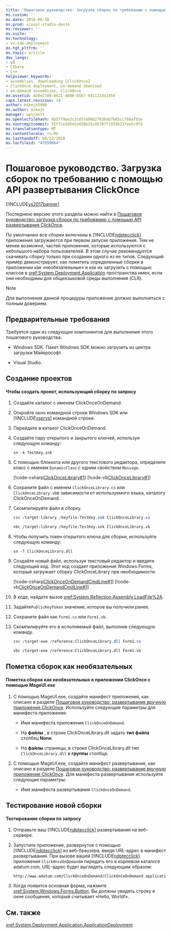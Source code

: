 ```yaml
---
title: 'Пошаговое руководство: Загрузка сборок по требованию с помощью API развертывания ClickOnce | Документация Майкрософт'
ms.custom: ''
ms.date: 2018-06-30
ms.prod: visual-studio-dev14
ms.reviewer: ''
ms.suite: ''
ms.technology:
- vs-ide-deployment
ms.tgt_pltfrm: ''
ms.topic: article
dev_langs:
- VB
- CSharp
- C++
helpviewer_keywords:
- assemblies, downloading [ClickOnce]
- ClickOnce deployment, on-demand download
- on-demand assemblies, ClickOnce
ms.assetid: d20e2789-8621-4806-b5b7-841122da1456
caps.latest.revision: 18
author: mikejo5000
ms.author: mikejo
manager: wpickett
ms.openlocfilehash: 8b5779ee2c1cd57d08627038ab7b65cc760afb5e
ms.sourcegitcommit: 55f7ce2d5d2e458e35c45787f1935b237ee5c9f8
ms.translationtype: MT
ms.contentlocale: ru-RU
ms.lasthandoff: 08/22/2018
ms.locfileid: "47559664"
---
```

# <a name="walkthrough-downloading-assemblies-on-demand-with-the-clickonce-deployment-api"></a>Пошаговое руководство. Загрузка сборок по требованию с помощью API развертывания ClickOnce
[!INCLUDE[vs2017banner](../includes/vs2017banner.md)]

Последнюю версию этого раздела можно найти в [Пошаговое руководство: загрузка сборок по требованию с помощью API развертывания ClickOnce](https://docs.microsoft.com/visualstudio/deployment/walkthrough-downloading-assemblies-on-demand-with-the-clickonce-deployment-api).  
  
По умолчанию все сборки включены в [!INCLUDE[ndptecclick](../includes/ndptecclick-md.md)] приложения загружаются при первом запуске приложения. Тем не менее возможно, частей приложения, которые используются с небольшого набора пользователей. В этом случае рекомендуется скачивать сборку только при создании одного из ее типов. Следующий пример демонстрирует, как пометить определенные сборки в приложении как «необязательные» и как их загрузить с помощью классов в <xref:System.Deployment.Application> пространства имен, если они необходимы для общеязыковой среды выполнения (CLR).  
  
> [!NOTE]
>  Для выполнения данной процедуры приложение должно выполняться с полным доверием.  
  
## <a name="prerequisites"></a>Предварительные требования  
 Требуется один из следующих компонентов для выполнения этого пошагового руководства:  
  
-   Windows SDK. Пакет Windows SDK можно загрузить из центра загрузки Майкрософт.  
  
-   Visual Studio.  
  
## <a name="creating-the-projects"></a>Создание проектов  
  
#### <a name="to-create-a-project-that-uses-an-on-demand-assembly"></a>Чтобы создать проект, использующий сборку по запросу  
  
1.  Создайте каталог с именем ClickOnceOnDemand.  
  
2.  Откройте окно командной строки Windows SDK или [!INCLUDE[vsprvs](../includes/vsprvs-md.md)] командной строки.  
  
3.  Перейдите в каталог ClickOnceOnDemand.  
  
4.  Создайте пару открытого и закрытого ключей, используя следующую команду:  
  
    ```  
    sn -k TestKey.snk  
    ```  
  
5.  С помощью блокнота или другого текстового редактора, определите класс с именем `DynamicClass` с одним свойством `Message`.  
  
     [!code-csharp[ClickOnceLibrary#1](../snippets/csharp/VS_Snippets_Winforms/ClickOnceLibrary/CS/Class1.cs#1)]
     [!code-vb[ClickOnceLibrary#1](../snippets/visualbasic/VS_Snippets_Winforms/ClickOnceLibrary/VB/Class1.vb#1)]  
  
6.  Сохраните файл с именем `ClickOnceLibrary.cs` или `ClickOnceLibrary.vb`в зависимости от используемого языка, каталогу ClickOnceOnDemand.  
  
7.  Скомпилируйте файл в сборку.  
  
    ```csharp  
    csc /target:library /keyfile:TestKey.snk ClickOnceLibrary.cs  
    ```  
  
    ```vb  
    vbc /target:library /keyfile:TestKey.snk ClickOnceLibrary.vb  
    ```  
  
8.  Чтобы получить токен открытого ключа для сборки, используйте следующую команду:  
  
    ```  
    sn -T ClickOnceLibrary.dll  
    ```  
  
9. Создайте новый файл, используя текстовый редактор и введите следующий код. Этот код создает приложение Windows Forms, который загружает сборку ClickOnceLibrary при необходимости.  
  
     [!code-csharp[ClickOnceOnDemandCmdLine#1](../snippets/csharp/VS_Snippets_Winforms/ClickOnceOnDemandCmdLine/CS/Form1.cs#1)]
     [!code-vb[ClickOnceOnDemandCmdLine#1](../snippets/visualbasic/VS_Snippets_Winforms/ClickOnceOnDemandCmdLine/VB/Form1.vb#1)]  
  
10. В коде, найдите вызов <xref:System.Reflection.Assembly.LoadFile%2A>.  
  
11. Задайте`PublicKeyToken` значение, которое вы получили ранее.  
  
12. Сохраните файл как `Form1.cs` или `Form1.vb`.  
  
13. Скомпилируйте его в исполняемый файл, выполнив следующую команду.  
  
    ```csharp  
    csc /target:exe /reference:ClickOnceLibrary.dll Form1.cs  
    ```  
  
    ```vb  
    vbc /target:exe /reference:ClickOnceLibrary.dll Form1.vb  
    ```  
  
## <a name="marking-assemblies-as-optional"></a>Пометка сборок как необязательных  
  
#### <a name="to-mark-assemblies-as-optional-in-your-clickonce-application-by-using-mageuiexe"></a>Пометка сборок как необязательных в приложении ClickOnce с помощью MageUI.exe  
  
1.  С помощью MageUI.exe, создайте манифест приложения, как описано в разделе [Пошаговое руководство: развертывание вручную приложения ClickOnce](../deployment/walkthrough-manually-deploying-a-clickonce-application.md). Используйте следующие параметры для манифеста приложения:  
  
    -   Имя манифеста приложения `ClickOnceOnDemand`.  
  
    -   На **файлы** , в строке ClickOnceLibrary.dll задать **тип файла** столбец **None**.  
  
    -   На **файлы** страницы, в строке ClickOnceLibrary.dll тип `ClickOnceLibrary.dll` в **группы** столбца.  
  
2.  С помощью MageUI.exe, создайте манифест развертывания, как описано в разделе [Пошаговое руководство: развертывание вручную приложения ClickOnce](../deployment/walkthrough-manually-deploying-a-clickonce-application.md). Для манифеста развертывания используйте следующие параметры:  
  
    -   Имя манифеста развертывания `ClickOnceOnDemand`.  
  
## <a name="testing-the-new-assembly"></a>Тестирование новой сборки  
  
#### <a name="to-test-your-on-demand-assembly"></a>Тестирование сборки по запросу  
  
1.  Отправьте ваш [!INCLUDE[ndptecclick](../includes/ndptecclick-md.md)] развертывания на веб-сервере.  
  
2.  Запустите приложение, развернутое с помощью [!INCLUDE[ndptecclick](../includes/ndptecclick-md.md)] из веб-браузера, введя URL-адрес в манифест развертывания. При вызове вашей [!INCLUDE[ndptecclick](../includes/ndptecclick-md.md)] приложения `ClickOnceOnDemand`и передать его в корневом каталоге adatum.com, URL-адрес будет выглядеть следующим образом:  
  
    ```  
    http://www.adatum.com/ClickOnceOnDemand/ClickOnceOnDemand.application  
    ```  
  
3.  Когда появится основная форма, нажмите <xref:System.Windows.Forms.Button>. Вы должны увидеть строку в окне сообщения, который считывает «Hello, World!».  
  
## <a name="see-also"></a>См. также  
 <xref:System.Deployment.Application.ApplicationDeployment>



